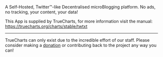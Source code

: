A Self-Hosted, Twitter™-like Decentralised microBlogging platform. No ads, no tracking, your content, your data!

This App is supplied by TrueCharts, for more information visit the manual: https://truecharts.org/charts/stable/twtxt

---

TrueCharts can only exist due to the incredible effort of our staff.
Please consider making a [donation](https://truecharts.org/docs/about/sponsor) or contributing back to the project any way you can!

